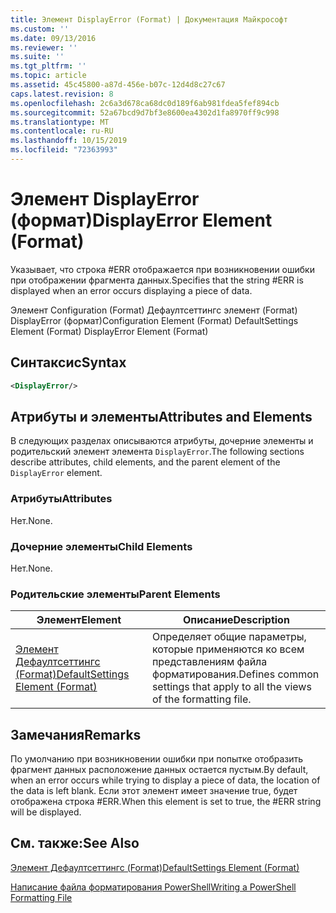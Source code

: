 ```yaml
---
title: Элемент DisplayError (Format) | Документация Майкрософт
ms.custom: ''
ms.date: 09/13/2016
ms.reviewer: ''
ms.suite: ''
ms.tgt_pltfrm: ''
ms.topic: article
ms.assetid: 45c45800-a87d-456e-b07c-12d4d8c27c67
caps.latest.revision: 8
ms.openlocfilehash: 2c6a3d678ca68dc0d189f6ab981fdea5fef894cb
ms.sourcegitcommit: 52a67bcd9d7bf3e8600ea4302d1fa8970ff9c998
ms.translationtype: MT
ms.contentlocale: ru-RU
ms.lasthandoff: 10/15/2019
ms.locfileid: "72363993"
---
```

# <a name="displayerror-element-format"></a><span data-ttu-id="6a178-102">Элемент DisplayError (формат)</span><span class="sxs-lookup"><span data-stu-id="6a178-102">DisplayError Element (Format)</span></span>

<span data-ttu-id="6a178-103">Указывает, что строка #ERR отображается при возникновении ошибки при отображении фрагмента данных.</span><span class="sxs-lookup"><span data-stu-id="6a178-103">Specifies that the string #ERR is displayed when an error occurs displaying a piece of data.</span></span>

<span data-ttu-id="6a178-104">Элемент Configuration (Format) Дефаултсеттингс элемент (Format) DisplayError (формат)</span><span class="sxs-lookup"><span data-stu-id="6a178-104">Configuration Element (Format) DefaultSettings Element (Format) DisplayError Element (Format)</span></span>

## <a name="syntax"></a><span data-ttu-id="6a178-105">Синтаксис</span><span class="sxs-lookup"><span data-stu-id="6a178-105">Syntax</span></span>

```xml
<DisplayError/>
```

## <a name="attributes-and-elements"></a><span data-ttu-id="6a178-106">Атрибуты и элементы</span><span class="sxs-lookup"><span data-stu-id="6a178-106">Attributes and Elements</span></span>

<span data-ttu-id="6a178-107">В следующих разделах описываются атрибуты, дочерние элементы и родительский элемент элемента `DisplayError`.</span><span class="sxs-lookup"><span data-stu-id="6a178-107">The following sections describe attributes, child elements, and the parent element of the `DisplayError` element.</span></span>

### <a name="attributes"></a><span data-ttu-id="6a178-108">Атрибуты</span><span class="sxs-lookup"><span data-stu-id="6a178-108">Attributes</span></span>

<span data-ttu-id="6a178-109">Нет.</span><span class="sxs-lookup"><span data-stu-id="6a178-109">None.</span></span>

### <a name="child-elements"></a><span data-ttu-id="6a178-110">Дочерние элементы</span><span class="sxs-lookup"><span data-stu-id="6a178-110">Child Elements</span></span>

<span data-ttu-id="6a178-111">Нет.</span><span class="sxs-lookup"><span data-stu-id="6a178-111">None.</span></span>

### <a name="parent-elements"></a><span data-ttu-id="6a178-112">Родительские элементы</span><span class="sxs-lookup"><span data-stu-id="6a178-112">Parent Elements</span></span>

|<span data-ttu-id="6a178-113">Элемент</span><span class="sxs-lookup"><span data-stu-id="6a178-113">Element</span></span>|<span data-ttu-id="6a178-114">Описание</span><span class="sxs-lookup"><span data-stu-id="6a178-114">Description</span></span>|
|-------------|-----------------|
|[<span data-ttu-id="6a178-115">Элемент Дефаултсеттингс (Format)</span><span class="sxs-lookup"><span data-stu-id="6a178-115">DefaultSettings Element (Format)</span></span>](./defaultsettings-element-format.md)|<span data-ttu-id="6a178-116">Определяет общие параметры, которые применяются ко всем представлениям файла форматирования.</span><span class="sxs-lookup"><span data-stu-id="6a178-116">Defines common settings that apply to all the views of the formatting file.</span></span>|

## <a name="remarks"></a><span data-ttu-id="6a178-117">Замечания</span><span class="sxs-lookup"><span data-stu-id="6a178-117">Remarks</span></span>

<span data-ttu-id="6a178-118">По умолчанию при возникновении ошибки при попытке отобразить фрагмент данных расположение данных остается пустым.</span><span class="sxs-lookup"><span data-stu-id="6a178-118">By default, when an error occurs while trying to display a piece of data, the location of the data is left blank.</span></span> <span data-ttu-id="6a178-119">Если этот элемент имеет значение true, будет отображена строка #ERR.</span><span class="sxs-lookup"><span data-stu-id="6a178-119">When this element is set to true, the #ERR string will be displayed.</span></span>

## <a name="see-also"></a><span data-ttu-id="6a178-120">См. также:</span><span class="sxs-lookup"><span data-stu-id="6a178-120">See Also</span></span>

[<span data-ttu-id="6a178-121">Элемент Дефаултсеттингс (Format)</span><span class="sxs-lookup"><span data-stu-id="6a178-121">DefaultSettings Element (Format)</span></span>](./defaultsettings-element-format.md)

[<span data-ttu-id="6a178-122">Написание файла форматирования PowerShell</span><span class="sxs-lookup"><span data-stu-id="6a178-122">Writing a PowerShell Formatting File</span></span>](./writing-a-powershell-formatting-file.md)
